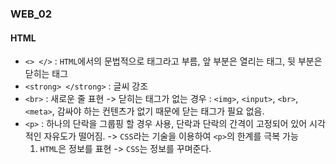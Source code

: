 ### WEB_02

#### HTML
- `<> </>` : `HTML`에서의 문법적으로 태그라고 부름, 앞 부분은 열리는 태그, 뒷 부분은 닫히는 태그
- `<strong> </strong>` : 글씨 강조
- `<br>` : 새로운 줄 표현 -> 닫히는 태그가 없는 경우 : `<img>`, `<input>`, `<br>`, `<meta>`, 감싸야 하는 컨텐츠가 없기 때문에 닫는 태그가 필요 없음.
- `<p>` : 하나의 단락을 그룹핑 할 경우 사용, 단락과 단락의 간격이 고정되어 있어 시각적인 자유도가 떨어짐. -> `CSS`라는 기술을 이용하여 `<p>`의 한계를 극복 가능
  1. `HTML`은 정보를 표현 -> `CSS`는 정보를 꾸며준다.